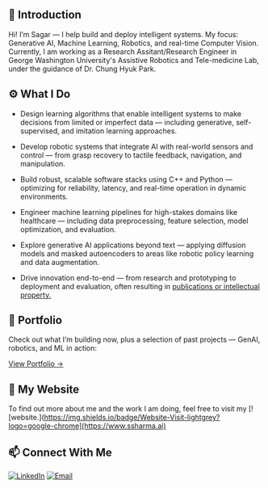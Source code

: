 ## 👋 Introduction

<!--
**ssharm631/ssharm631** is a ✨ _special_ ✨ repository because its `README.md` (this file) appears on your GitHub profile.

Here are some ideas to get you started:

- 🔭 I’m currently working on ...
- 🌱 I’m currently learning ...
- 👯 I’m looking to collaborate on ...
- 🤔 I’m looking for help with ...
- 💬 Ask me about ...
- 📫 How to reach me: ...
- 😄 Pronouns: ...
- ⚡ Fun fact: ...
--> 
Hi! I’m Sagar — I help build and deploy intelligent systems. My focus: Generative AI, Machine Learning, Robotics, and real-time Computer Vision. Currently, I am working as a Research Assitant/Research Engineer in George Washington University's Assistive Robotics and Tele-medicine Lab, under the guidance of Dr. Chung Hyuk Park.

## ⚙️ What I Do

- Design learning algorithms that enable intelligent systems to make decisions from limited or imperfect data — including generative, self-supervised, and imitation learning approaches.

- Develop robotic systems that integrate AI with real-world sensors and control — from grasp recovery to tactile feedback, navigation, and manipulation.

- Build robust, scalable software stacks using C++ and Python — optimizing for reliability, latency, and real-time operation in dynamic environments.

- Engineer machine learning pipelines for high-stakes domains like healthcare — including data preprocessing, feature selection, model optimization, and evaluation.

- Explore generative AI applications beyond text — applying diffusion models and masked autoencoders to areas like robotic policy learning and data augmentation.

- Drive innovation end-to-end — from research and prototyping to deployment and evaluation, often resulting in [publications or intellectual property.](https://www.ssharma.ai/patents-and-publications)

## 🔧 Portfolio

Check out what I’m building now, plus a selection of past projects — GenAI, robotics, and ML in action:

[View Portfolio ->](https://www.ssharma.ai/portfolio)

## 💬 My Website

To find out more about me and the work I am doing, feel free to visit my [![website.](https://img.shields.io/badge/Website-Visit-lightgrey?logo=google-chrome](https://www.ssharma.ai)

## 📫 Connect With Me

[![LinkedIn](https://img.shields.io/badge/LinkedIn-Connect-blue?logo=linkedin)](https://www.linkedin.com/in/sagar-sharma-bme/)
[![Email](https://img.shields.io/badge/Email-Send-green?logo=gmail)](mailto:ssharm631@gmail.com)



